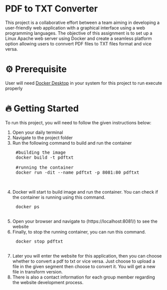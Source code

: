 # PDF to TXT Converter
This project is a collaborative effort between a team aiming in developing a user-friendly web application with a graphical interface using a web programming languages. The objective of this assignment is to set up a Linux Apache web server using Docker and create a seamless platform option allowing users to connvert PDF files to TXT files format and vice versa.

# ⚙️ Prerequisite
User will need [Docker Desktop](https://www.docker.com/products/docker-desktop/) in your system for this project to run execute properly


# 🔥 Getting Started
To run this project, you will need to follow the given instructions below:

  1. Open your daily terminal
  2. Navigate to the project folder
  3. Run the following command to build and run the container
     
  <pre>
    #building the image
    docker build -t pdftxt

    #running the container
    docker run -dit --name pdftxt -p 8081:80 pdftxt  
    
  </pre>
  
  4. Docker will start to build image and run the container. You can check if the container is running using this command.
  <pre>
    docker ps
  </pre>

  5. Open your browser and navigate to (https://localhost:8081/) to see the website
  6. Finally, to stop the running container, you can run this command.
  <pre>
    docker stop pdftxt
  </pre>

  7. Later you will enter the website for this application, then you can choose whether to convert a pdf to txt or vice versa. Just choose to upload a file in the given segment then choose to convert it. You will   get a new file in transform version.
  8. There is also a contact information for each group member regarding the website development process.

